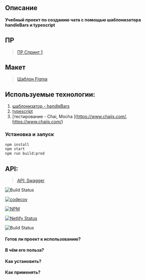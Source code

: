 <!-- Дозаполнить по мере разворачивания проекта -->
## Описание
**Учебный проект по созданию чата с помощью шаблонизатора handleBars и typescript**


## ПР
> [ПР Спринт 1](https://github.com/Sensi44/Messenger/pull/1)


## Макет
> [Шаблон Figma](https://www.figma.com/design/jF5fFFzgGOxQeB4CmKWTiE/Chat_external_link?node-id=0-1&t=8d8uSfrGDTYuU5yX-0)


## Используемые технологии:
1. [шаблонизатор - handleBars](https://handlebarsjs.com/)
2. [typescript](https://www.typescriptlang.org/)
3. [тестирование - Chai, Mocha ](https://www.chaijs.com/, https://www.chaijs.com/)


### Установка и запуск
```bash
npm install
npm start
npm run build:prod
```


## API:
> [API: Swagger](https://ya-praktikum.tech/api/v2/swagger/#/)


<!-- Дозаполнить по мере разворачивания проекта + выровнять в линию -->
![Build Status](https://github.com/ваш_аккаунт/ваш_репозиторий/workflows/название_вашего_workflow/badge.svg)

[![codecov](https://codecov.io/gh/ваш_аккаунт/ваш_репозиторий/branch/main/graph/badge.svg)](https://codecov.io/gh/ваш_аккаунт/ваш_репозиторий)

[![NPM](https://img.shields.io/npm/v/название_вашего_пакета)](https://www.npmjs.com/package/название_вашего_пакета)

[![Netlify Status](https://api.netlify.com/api/v1/badges/идентификатор_вашего_сайта/netlify)](https://app.netlify.com/sites/идентификатор_вашего_сайта)

![Build Status](https://github.com/vitejs/vite/workflows/CI/badge.svg)

<!-- Дозаполнить по мере разворачивания проекта -->
#### Готов ли проект к использованию?
#### В чём его польза?
#### Как установить?
#### Как применять?